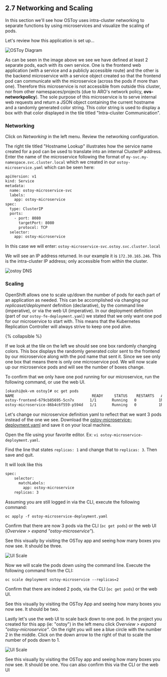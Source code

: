## 2.7 Networking and Scaling

In this section we'll see how OSToy uses intra-cluster networking to separate functions by using microservices and visualize the scaling of pods.

Let's review how this application is set up...

![OSToy Diagram](../media/managedlab/4-ostoy-arch.png)

As can be seen in the image above we see we have defined at least 2 separate pods, each with its own service.  One is the frontend web application (with a service and a publicly accessible route) and the other is the backend microservice with a service object created so that the frontend pod can communicate with the microservice (across the pods if more than one).  Therefore this microservice is not accessible from outside this cluster, nor from other namespaces/projects (due to ARO's network policy, **ovs-networkpolicy**).  The sole purpose of this microservice is to serve internal web requests and return a JSON object containing the current hostname and a randomly generated color string.  This color string is used to display a box with that color displayed in the tile titled "Intra-cluster Communication".

### Networking

Click on *Networking* in the left menu. Review the networking configuration.

The right tile titled "Hostname Lookup" illustrates how the service name created for a pod can be used to translate into an internal ClusterIP address. Enter the name of the microservice following the format of `my-svc.my-namespace.svc.cluster.local` which we created in our `ostoy-microservice.yaml` which can be seen here:

```sh
apiVersion: v1
kind: Service
metadata:
  name: ostoy-microservice-svc
  labels:
    app: ostoy-microservice
spec:
  type: ClusterIP
  ports:
    - port: 8080
      targetPort: 8080
      protocol: TCP
  selector:
    app: ostoy-microservice
```

In this case we will enter: `ostoy-microservice-svc.ostoy.svc.cluster.local`

We will see an IP address returned.  In our example it is ```172.30.165.246```.  This is the intra-cluster IP address; only accessible from within the cluster.

![ostoy DNS](../media/managedlab/20-ostoy-dns.png)

### Scaling

OpenShift allows one to scale up/down the number of pods for each part of an application as needed.  This can be accomplished via changing our *replicaset/deployment* definition (declarative), by the command line (imperative), or via the web UI (imperative). In our deployment definition (part of our `ostoy-fe-deployment.yaml`) we stated that we only want one pod for our microservice to start with. This means that the Kubernetes Replication Controller will always strive to keep one pod alive.

{% collapsible %}

If we look at the tile on the left we should see one box randomly changing colors.  This box displays the randomly generated color sent to the frontend by our microservice along with the pod name that sent it. Since we see only one box that means there is only one microservice pod.  We will now scale up our microservice pods and will see the number of boxes change.

To confirm that we only have one pod running for our microservice, run the following command, or use the web UI.

```sh
[okashi@ok-vm ostoy]# oc get pods
NAME                                   READY     STATUS    RESTARTS   AGE
ostoy-frontend-679cb85695-5cn7x       1/1       Running   0          1h
ostoy-microservice-86b4c6f559-p594d   1/1       Running   0          1h
```

Let's change our microservice definition yaml to reflect that we want 3 pods instead of the one we see.  Download the [ostoy-microservice-deployment.yaml](/yaml/ostoy-microservice-deployment.yaml) and save it on your local machine.

Open the file using your favorite editor. Ex: `vi ostoy-microservice-deployment.yaml`.

Find the line that states `replicas: 1` and change that to `replicas: 3`. Then save and quit.

It will look like this

```sh
spec:
    selector:
      matchLabels:
        app: ostoy-microservice
    replicas: 3
 ```

Assuming you are still logged in via the CLI, execute the following command:

`oc apply -f ostoy-microservice-deployment.yaml`

Confirm that there are now 3 pods via the CLI (`oc get pods`) or the web UI (*Overview > expand "ostoy-microservice"*).

See this visually by visiting the OSToy app and seeing how many boxes you now see.  It should be three.

![UI Scale](../media/managedlab/22-ostoy-colorspods.png)

Now we will scale the pods down using the command line.  Execute the following command from the CLI: 

`oc scale deployment ostoy-microservice --replicas=2`

Confirm that there are indeed 2 pods, via the CLI (`oc get pods`) or the web UI.

See this visually by visiting the OSToy App and seeing how many boxes you now see.  It should be two.

Lastly let's use the web UI to scale back down to one pod.  In the project you created for this app (ie: "ostoy") in the left menu click *Overview > expand "ostoy-microservice"*.  On the right you will see a blue circle with the number 2 in the middle. Click on the down arrow to the right of that to scale the number of pods down to 1.

![UI Scale](../media/managedlab/21-ostoy-uiscale.png)

See this visually by visiting the OSToy app and seeing how many boxes you now see.  It should be one.  You can also confirm this via the CLI or the web UI

